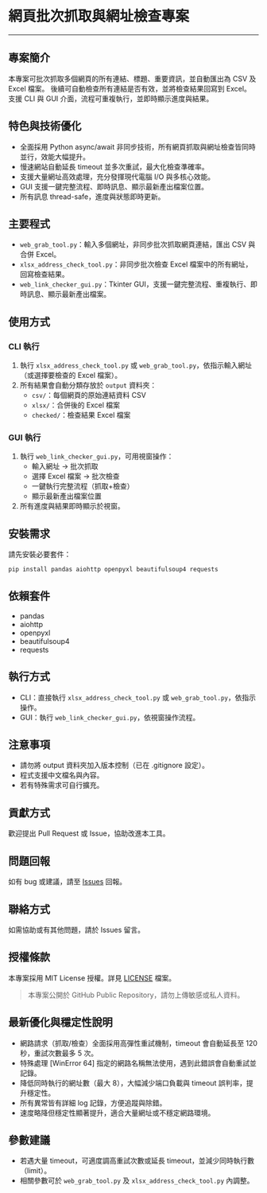 # 網頁批次抓取與網址檢查專案

---

## 專案簡介

本專案可批次抓取多個網頁的所有連結、標題、重要資訊，並自動匯出為 CSV 及 Excel 檔案。
後續可自動檢查所有連結是否有效，並將檢查結果回寫到 Excel。
支援 CLI 與 GUI 介面，流程可重複執行，並即時顯示進度與結果。

## 特色與技術優化

-   全面採用 Python async/await 非同步技術，所有網頁抓取與網址檢查皆同時並行，效能大幅提升。
-   慢速網站自動延長 timeout 並多次重試，最大化檢查準確率。
-   支援大量網址高效處理，充分發揮現代電腦 I/O 與多核心效能。
-   GUI 支援一鍵完整流程、即時訊息、顯示最新產出檔案位置。
-   所有訊息 thread-safe，進度與狀態即時更新。

## 主要程式

-   `web_grab_tool.py`：輸入多個網址，非同步批次抓取網頁連結，匯出 CSV 與合併 Excel。
-   `xlsx_address_check_tool.py`：非同步批次檢查 Excel 檔案中的所有網址，回寫檢查結果。
-   `web_link_checker_gui.py`：Tkinter GUI，支援一鍵完整流程、重複執行、即時訊息、顯示最新產出檔案。

## 使用方式

### CLI 執行

1. 執行 `xlsx_address_check_tool.py` 或 `web_grab_tool.py`，依指示輸入網址（或選擇要檢查的 Excel 檔案）。
2. 所有結果會自動分類存放於 `output` 資料夾：
    - `csv/`：每個網頁的原始連結資料 CSV
    - `xlsx/`：合併後的 Excel 檔案
    - `checked/`：檢查結果 Excel 檔案

### GUI 執行

1. 執行 `web_link_checker_gui.py`，可用視窗操作：
    - 輸入網址 → 批次抓取
    - 選擇 Excel 檔案 → 批次檢查
    - 一鍵執行完整流程（抓取+檢查）
    - 顯示最新產出檔案位置
2. 所有進度與結果即時顯示於視窗。

## 安裝需求

請先安裝必要套件：

```bash
pip install pandas aiohttp openpyxl beautifulsoup4 requests
```

## 依賴套件

-   pandas
-   aiohttp
-   openpyxl
-   beautifulsoup4
-   requests

## 執行方式

-   CLI：直接執行 `xlsx_address_check_tool.py` 或 `web_grab_tool.py`，依指示操作。
-   GUI：執行 `web_link_checker_gui.py`，依視窗操作流程。

## 注意事項

-   請勿將 output 資料夾加入版本控制（已在 .gitignore 設定）。
-   程式支援中文檔名與內容。
-   若有特殊需求可自行擴充。

## 貢獻方式

歡迎提出 Pull Request 或 Issue，協助改進本工具。

## 問題回報

如有 bug 或建議，請至 [Issues](https://github.com/KevinTaro/web-link-batch-checker/issues) 回報。

## 聯絡方式

如需協助或有其他問題，請於 Issues 留言。

## 授權條款

本專案採用 MIT License 授權。詳見 [LICENSE](LICENSE) 檔案。

> 本專案公開於 GitHub Public Repository，請勿上傳敏感或私人資料。

## 最新優化與穩定性說明

-   網路請求（抓取/檢查）全面採用高彈性重試機制，timeout 會自動延長至 120 秒，重試次數最多 5 次。
-   特殊處理 [WinError 64] 指定的網路名稱無法使用，遇到此錯誤會自動重試並記錄。
-   降低同時執行的網址數（最大 8），大幅減少端口負載與 timeout 誤判率，提升穩定性。
-   所有異常皆有詳細 log 記錄，方便追蹤與除錯。
-   速度略降但穩定性顯著提升，適合大量網址或不穩定網路環境。

## 參數建議

-   若遇大量 timeout，可適度調高重試次數或延長 timeout，並減少同時執行數（limit）。
-   相關參數可於 `web_grab_tool.py` 及 `xlsx_address_check_tool.py` 內調整。
